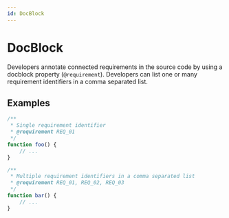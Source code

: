 ```yaml
---
id: DocBlock
---
```


# DocBlock

Developers annotate connected requirements in the source code by using a docblock property (`@requirement`).
Developers can list one or many requirement identifiers in a comma separated list.

## Examples

```js
/**
 * Single requirement identifier
 * @requirement REQ_01
 */
function foo() {
    // ...
}

/**
 * Multiple requirement identifiers in a comma separated list
 * @requirement REQ_01, REQ_02, REQ_03
 */
function bar() {
    // ...
}
```
